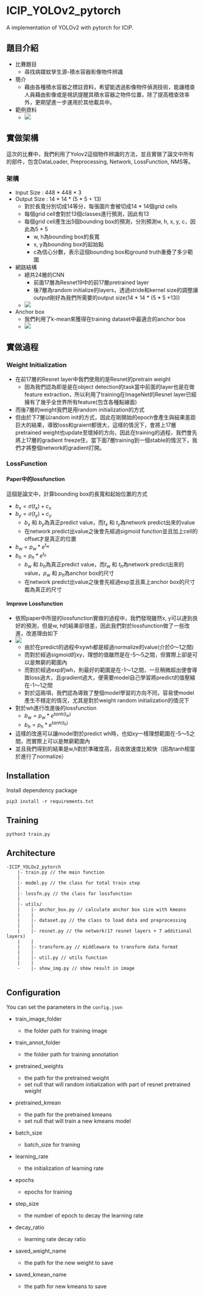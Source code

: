 ICIP_YOLOv2_pytorch
=======

A implementation of YOLOv2 with pytorch for ICIP.

## 題目介紹
* 比賽題目
    * 尋找病媒蚊孳生源-積水容器影像物件辨識
* 簡介
    * 藉由各種積水容器之標註資料，希望能透過影像物件偵測技術，能讓稽查人員藉由影像或是視訊提醒其積水容器之物件位置，除了提高稽查效率外，更期望進一步運用於其他載具中。
* 範例資料
    * ![](https://i.imgur.com/NWKSvzm.png)
## 實做架構
這次的比賽中，我們利用了Yolov2這個物件辨識的方法，並且實做了論文中所有的部件，包含DataLoader, Preprocessing, Network, LossFunction, NMS等。
### 架構
* Input Size : 448 * 448 * 3
* Output Size : 14 * 14 * (5 * 5 + 13)
    * 對於長寬分別切成14等分，每張圖片會被切成14 * 14個grid cells
    * 每個grid cell會對於13個classes進行預測，因此有13
    * 每個grid cell產生出5個bounding box的預測，分別預測w, h, x, y, c，因此為5 * 5
        * w, h為bounding box的長寬
        * x, y為bounding box的起始點
        * c為信心分數，表示這個bounding box和ground truth重疊了多少範圍
* 網路結構
    * 總共24層的CNN
        * 前面17層為Resnet19中的前17層pretrained layer
        * 後7層為random initialize的layers，透過stride和kernel size的調整讓output剛好為我們所需要的output size(14 * 14 * (5 * 5 +13))
    * ![](https://i.imgur.com/AmiWxKQ.png)
* Anchor box
    * 我們利用了k-mean來獲得在training dataset中最適合的anchor box
    * ![](https://i.imgur.com/o1ajUa6.png)
## 實做過程
### Weight Initialization
* 在前17層的Resnet layer中我們使用的是Resnet的pretrain weight
    * 因為我們認為即是是在object detection的task當中前面的layer也是在做feature extraction，所以利用了training在ImageNet的Resnet layer已經擁有了幾乎全世界所有feature(包含各種點線面)
* 而後7層的weight我們是用random initialization的方式
* 但由於下7層以random init的方式，因此在剛開始的epoch會產生與結果差距巨大的結果，導致loss和graient都很大，這樣的情況下，會將上17層pretrained weight也update至壞掉的方向，因此在training的過程，我們會先將上17層的gradient freeze住，當下面7層training到一個stable的情況下，我們才將整個network的gradient打開。 
### LossFunction
#### Paper中的lossfunction
這個是論文中，計算bounding box的長寬和起始位置的方式
* $b_x = \sigma(t_x) + c_x$
* $b_y = \sigma(t_y) + c_y$
    * $b_x$ 和 $b_y$為真正predict value，而$t_x$ 和 $t_y$為network predict出來的value
    * 在network predict出value之後會先經過sigmoid function並且加上cell的offset才是真正的位置
* $b_w = p_w * e^{t_w}$
* $b_h = p_h * e^{t_h}$
    * $b_w$ 和 $b_h$為真正predict value，而$t_w$ 和 $t_h$為network predict出來的value，$p_w$ 和 $p_h$為anchor box的尺寸
    * 在network predict出value之後會先經過exp並且乘上anchor box的尺寸裁為真正的尺寸
#### Improve Lossfunction
* 依照paper中所提的lossfunction實做的過程中，我們發現雖然x, y可以達到良好的預測，但是w, h的結果卻很差，因此我們對於lossfunction做了一些改進，改進理由如下
* ![](https://i.imgur.com/dogoQQF.png)
    * 由於在predict的過程中xywh都是經過normalize的value(介於0～1之間)
    * 而對於經過sigmoid的xy，理想的值雖然是在-5～5之間，但實際上卻是可以是無窮的範圍內
    * 而對於經過exp的wh，則最好的範圍是在-1～1之間，一旦稍微超出便會導致loss過大，且gradient過大，便需要model自己學習將predict的值壓縮在-1～1之間
    * 對於這兩項，我們認為導致了整個model學習的方向不同，容易使model產生不穩定的情況，尤其是對於weight random initialization的情況下
* 對於wh進行改進後的lossfunction
    * $b_w = p_w * e^{tanh(t_w)}$
    * $b_h = p_h * e^{tanh(t_h)}$
* 這樣的改進可以讓model對於predict wh時，也如xy一樣理想範圍在-5～5之間，而實際上可以是無窮範圍內
* 並且我們得到的結果是w,h對於準確度高，且收斂速度比較快（因為tanh相當於進行了normalize） 

## Installation

Install dependency package

```
pip3 install -r requirements.txt
```

## Training
```
python3 train.py
```
## Architecture
```
-ICIP_YOLOv2_pytorch
    |- train.py // the main function
    |
    |- model.py // the class for total train step
    |
    |- lossfn.py // the class for lossfunction 
    |
    |- utils/
    |    |- anchor_box.py // calculate anchor box size with kmeans
    |    |
    |    |- dataset.py // the class to load data and preprocessing
    |    |
    |    |- resnet.py // the network(17 resnet layers + 7 additional layers)
    |    |
    |    |- transform.py // middleware to transform data format
    |    |
    |    |- util.py // utils function
    |    |
    -    |- show_img.py // show result in image 
    
```
## Configuration
You can set the parameters in the `config.json`
* train_image_folder
    * the folder path for training image
* train_annot_folder
    * the folder path for training annotation 
* pretrained_weights
    * the path for the pretrained weight
    * set null that will random initialization with part of resnet pretrained weight
* pretrained_kmean
    * the path for the pretrained kmeans
    * set null that will train a new kmeans model
* batch_size
    * batch_size for training
* learning_rate
    * the initialization of learning rate  
* epochs
    * epochs for training 
* step_size
    * the number of epoch to decay the learning rate
* decay_ratio
    * learning rate decay ratio
 
* saved_weight_name
    * the path for the new weight to save
* saved_kmean_name
    * the path for new kmeans to save

